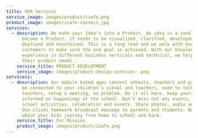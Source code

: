 ```yaml
---
title: OUR Services
service_image: images/product/isafe.png
product_image: images/isafe-connect.jpg
services:
  - description: We make your Idea's into a Product. An idea is a seed. For it to
      become a Product, it needs to be visualized, clarified, developed,
      deployed and maintained. This is a long road and we walk with our
      customers to make sure the end goal is achieved. With our knowledge and
      experience in different business verticals and technical, we help achieve
      their product needs.
    service_title: PRODUCT DEVELOPMENT
    service_image: images/product-design-services-.png
services1:
  - description: Our mobile based apps connect schools, teachers and parents. Always
      be connected to your children’s school and teachers, need to talk to
      teachers, setup a meeting, no problem. Do it all here, keep yourself
      informed on happenings at the school. Don’t miss out any events, Notify
      school activities, celebration and events. Share photos, audio and video.
      One clicks homework broadcast message to parents and students. Be informed
      about your kids journey from home to school and back.
    service_title: Our Mission
    product_image: images/product/isafe.png
---
```

